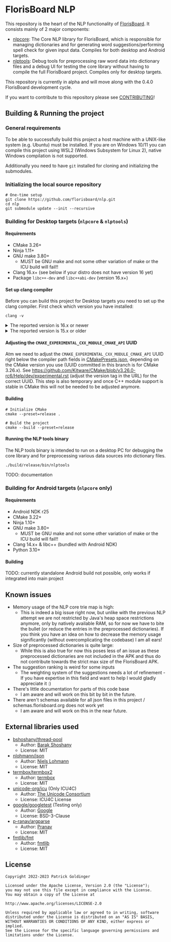 # FlorisBoard NLP

This repository is the heart of the NLP functionality of [FlorisBoard](https://github.com/florisboard/florisboard). It
consists mainly of 2 major components:

- [nlpcore](nlpcore): The Core NLP library for FlorisBoard, which is responsible for managing dictionaries and for
  generating word suggestions/performing spell check for given input data. Compiles for both desktop and Android
  targets.
- [nlptools](nlptools): Debug tools for preprocessing raw word data into dictionary files and a debug UI for testing the
  core library without having to compile the full FlorisBoard project. Compiles only for desktop targets.

This repository is currently in alpha and will move along with the 0.4.0 FlorisBoard development cycle.

If you want to contribute to this repository please see [CONTRIBUTING](CONTRIBUTING.md)!

## Building & Running the project

### General requirements

To be able to successfully build this project a host machine with a UNIX-like system (e.g. Ubuntu) must be installed. If
you are on Windows 10/11 you can compile this project using WSL2 (Windows Subsystem for Linux 2), native Windows
compilation is not supported.

Additionally you need to have `git` installed for cloning and initializing the submodules.

### Initializing the local source repository

```shell
# One-time setup
git clone https://github.com/florisboard/nlp.git
cd nlp
git submodule update --init --recursive
```

### Building for Desktop targets (`nlpcore` & `nlptools`)

#### Requirements

- CMake 3.26+
- Ninja 1.11+
- GNU make 3.80+
    - MUST be GNU make and not some other variation of make or the ICU build will fail!!
- Clang 16.x+ (see below if your distro does not have version 16 yet)
- Package `libc++-dev` and `libc++abi-dev` (version 16.x+)

#### Set up clang compiler

Before you can build this project for Desktop targets you need to set up the clang compiler. First check which version
you have installed:

```shell
clang -v
```

<details>
<summary>The reported version is 16.x or newer</summary>

Great! You do not have to set up anything else, and you can skip to the project build section!
</details>

<details>
<summary>The reported version is 15.x or older</summary>

In this case you do not have a supported version of clang installed and we need to build and integrate the compiler
manually.

To properly support C++ modules we need a pre-release version of clang-16 as of March 2023, which can be found here:
https://github.com/llvm/llvm-project/tree/release/16.x

To compile the pre-release version of clang-16, issue the following commands:

```shell
# Get the source code
git clone https://github.com/llvm/llvm-project.git
cd llvm-project
git checkout origin/release/16.x

# Set up build directory
mkdir build
cd build

# Build clang (may take a while, depending on the CPU anything from 15-60 mins)
cmake -DLLVM_ENABLE_PROJECTS=clang -DCMAKE_BUILD_TYPE=Release -G Ninja ../llvm && ninja
```

Then we need to change the compiler path to the custom compiled one, else the build will fail. To change it, open
[CMakePresets.json](CMakePresets.json) in a text editor and change the C/CXX compiler vars like so:

```
    ...
    "CMAKE_C_COMPILER": "/path/to/custom/compiled/llvm-project/build/bin/clang",
    "CMAKE_CXX_COMPILER": "/path/to/custom/compiled/llvm-project/build/bin/clang++",
    ...
```

</details>

#### Adjusting the `CMAKE_EXPERIMENTAL_CXX_MODULE_CMAKE_API` UUID

Atm we need to adjust the `CMAKE_EXPERIMENTAL_CXX_MODULE_CMAKE_API` UUID right below the compiler path fields in
[CMakePresets.json](CMakePresets.json), depending on the CMake version you use (UUID committed in this branch is for
CMake 3.26.x). See https://github.com/Kitware/CMake/blob/v3.26.0-rc6/Help/dev/experimental.rst (adjust the version tag
in the URL) for the correct UUID. This step is also temporary and once C++ module support is stable in CMake this will
not be needed to be adjusted anymore.

#### Building

```shell
# Initialize CMake
cmake --preset=release .

# Build the project
cmake --build --preset=release
```

#### Running the NLP tools binary

The NLP tools binary is intended to run on a desktop PC for debugging the core library and for preprocessing various
data sources into dictionary files.

```shell
./build/release/bin/nlptools
```

TODO: documentation

### Building for Android targets (`nlpcore` only)

#### Requirements

- Android NDK r25
- CMake 3.22+
- Ninja 1.10+
- GNU make 3.80+
    - MUST be GNU make and not some other variation of make or the ICU build will fail!!
- Clang 14.x+ & libc++ (bundled with Android NDK)
- Python 3.10+

#### Building

TODO: currently standalone Android build not possible, only works if integrated into main project

## Known issues

- Memory usage of the NLP core trie map is high:
  - This is indeed a big issue right now, but unlike with the previous NLP attempt we are not restricted by Java's heap space restrictions anymore, only by natively available RAM, so for now we have to bite the bullet (or reduce the entries in the preprocessed dictionaries). If you think you have an idea on how to decrease the memory usage significantly (without overcomplicating the codebase) I am all ears!
- Size of preprocessed dictionaries is quite large:
  - While this is also true for now this poses less of an issue as these preprocessed dictionaries are not included in the APK and thus do not contribute towards the strict max size of the FlorisBoard APK.
- The suggestion ranking is weird for some inputs
  - The weighting system of the suggestions needs a lot of refinement - If you have expertise in this field and want to help I would gladly appreciate it :)
- There's little documentation for parts of this code base
  - I am aware and will work on this bit by bit in the future.
- There aren't schemas available for all json files in this project / schemas.florisboard.org does not work yet
  - I am aware and will work on this in the near future.

## External libraries used

- [bshoshany/thread-pool](https://github.com/bshoshany/thread-pool)
    - Author: [Barak Shoshany](https://github.com/bshoshany)
    - License: MIT
- [nlohmann/json](https://github.com/nlohmann/json)
    - Author: [Niels Lohmann](https://github.com/nlohmann)
    - License: MIT
- [termbox/termbox2](https://github.com/termbox/termbox2)
    - Author: [termbox](https://github.com/termbox)
    - License: MIT
- [unicode-org/icu](https://github.com/unicode-org/icu) (Only ICU4C)
    - Author: [The Unicode Consortium](https://github.com/unicode-org)
    - License: ICU4C License
- [google/googletest](https://github.com/google/googletest) (Testing only)
    - Author: [Google](https://github.com/google)
    - License: BSD-3-Clause
- [p-ranav/argparse](https://github.com/p-ranav/argparse)
    - Author: [Pranav](https://github.com/p-ranav)
    - License: MIT
- [fmtlib/fmt](https://github.com/fmtlib/fmt)
    - Author: [fmtlib](https://github.com/fmtlib)
    - License: MIT

## License

```
Copyright 2022-2023 Patrick Goldinger

Licensed under the Apache License, Version 2.0 (the "License");
you may not use this file except in compliance with the License.
You may obtain a copy of the License at

http://www.apache.org/licenses/LICENSE-2.0

Unless required by applicable law or agreed to in writing, software
distributed under the License is distributed on an "AS IS" BASIS,
WITHOUT WARRANTIES OR CONDITIONS OF ANY KIND, either express or implied.
See the License for the specific language governing permissions and
limitations under the License.
```
